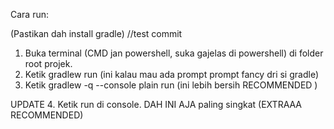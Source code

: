 Cara run:

(Pastikan dah install gradle)
//test commit

1. Buka terminal (CMD jan powershell, suka gajelas di powershell) di folder root projek.
2. Ketik gradlew run (ini kalau mau ada prompt prompt fancy dri si gradle)
3. Ketik gradlew -q --console plain run (ini lebih bersih RECOMMENDED )

UPDATE 4. Ketik run di console. DAH INI AJA paling singkat (EXTRAAA RECOMMENDED)

